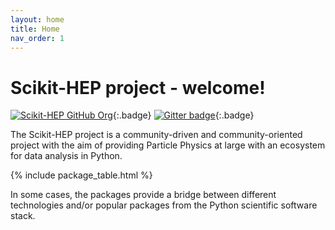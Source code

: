 ```yaml
---
layout: home
title: Home
nav_order: 1
---
```


# Scikit-HEP project - welcome!

[![Scikit-HEP GitHub Org][github-badge]][GitHub repository]{:.badge}
[![Gitter badge][gitter-skhep-badge]][gitter-skhep-link]{:.badge} 

The Scikit-HEP project is a community-driven and community-oriented project
with the aim of providing Particle Physics at large with an ecosystem for data
analysis in Python.

{% include package_table.html %}

In some cases, the packages provide a bridge between different
technologies and/or popular packages from the Python scientific software
stack.

[github-badge]: https://img.shields.io/badge/GitHub--blue?style=social&logo=GitHub
[GitHub repository]: https://github.com/scikit-hep/
[gitter-skhep-link]:   https://gitter.im/Scikit-HEP/community?utm_source=badge&utm_medium=badge&utm_campaign=pr-badge&utm_content=badge
[gitter-skhep-badge]:  https://badges.gitter.im/Scikit-HEP/community.svg
